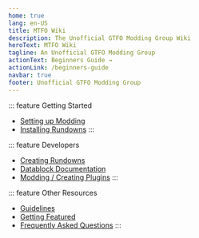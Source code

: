 ```yaml
---
home: true
lang: en-US
title: MTFO Wiki
description: The Unofficial GTFO Modding Group Wiki
heroText: MTFO Wiki
tagline: An Unofficial GTFO Modding Group
actionText: Beginners Guide →
actionLink: /beginners-guide
navbar: true
footer: Unofficial GTFO Modding Group
---
```


<div class='features'>

::: feature Getting Started
* [Setting up Modding](/beginners-guide#setting-up-modding)
* [Installing Rundowns](/beginners-guide#installing-rundowns)
:::

::: feature Developers
* [Creating Rundowns](/creating-rundowns/)
* [Datablock Documentation](https://github.com/GTFO-Modding/Man)
* [Modding / Creating Plugins](/creating-plugins/)
:::

::: feature Other Resources
* [Guidelines](/community#guidelines)
* [Getting Featured](/community#getting-featured)
* [Frequently Asked Questions](/faq)
:::

</div>
